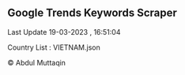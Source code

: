 

## Google Trends Keywords Scraper 
 
Last Update 19-03-2023 , 16:51:04

Country List :
VIETNAM.json



© Abdul Muttaqin 
